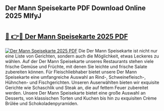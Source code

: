 ## Der Mann Speisekarte PDF Download Online 2025 MIfyJ

# <h2><a href="http://gce2h57.nevu.top/?p=Der+Mann+Speisekarte">🔗 👉🔴 Der Mann Speisekarte 2025 PDF</a></h2>

[![Der Mann Speisekarte 2025 PDF](https://i.imgur.com/dBaPXMq.png)](http://gce2h57.nevu.top/?p=Der+Mann+Speisekarte)
Die Der Mann Speisekarte ist nicht nur eine Liste von Gerichten, sondern auch die Möglichkeit, etwas Leckeres zu wählen. Auf der Der Mann Speisekarte unseres Restaurants stehen viele frische Gemüse und Früchte, mit denen Sie leichte und frische Salate zubereiten können. Für Fleischliebhaber bietet unsere Der Mann Speisekarte eine umfangreiche Auswahl an Rind-, Schweinefleisch-, Hühnchen- und Fischgerichten. Unseren Auserwählten bieten wir exquisite Gerichte wie Schaschlik und Steak an, die auf fettem Feuer zubereitet werden. Unsere Der Mann Speisekarte bietet eine große Auswahl an Desserts, von klassischen Torten und Kuchen bis hin zu exquisiten Crème Brûlée und Schokoladenpyramiden.
